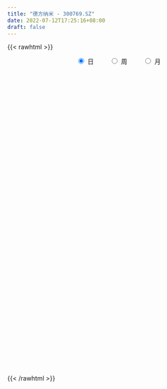 ```yaml
---
title: "德方纳米 - 300769.SZ"
date: 2022-07-12T17:25:16+08:00
draft: false
---
```

{{< rawhtml >}}
    <div style="text-align: center">
        <label style="padding: 1rem;"><input style="margin-right: .5rem" type="radio" name="period" value="D" checked onclick="period_change(this)">日</label>
        <label style="padding: 1rem;"><input style="margin-right: .5rem" type="radio" name="period" value="W" onclick="period_change(this)">周</label>
        <label style="padding: 1rem;"><input style="margin-right: .5rem" type="radio" name="period" value="M" onclick="period_change(this)">月</label>
    </div>
    <div id="chart" style="height: 700px;"></div> 
    <script type="text/javascript">
        const D_v = [37017.24,27463.57,18111.05,19790.92,13310.87,18323.73,23451.27,18641.7,27268.03,37983.48,29024.73,20320.2,24896.22,26621.36,23682.14,21435.07,23117.95,27951.82,19735.63,11243.4,10175.31,14122.53,12452.3,20492.86,20252.73,13630.36,10403.6,10854.8,8946.0,15340.72,12568.05,16412.0,10280.76,9324.34,5315.06,5470.86,9133.22,7516.2,5983.0,7983.7,6097.6,13530.85,17697.43,8405.6,9652.2,11487.56,8256.0,10928.69,16623.58,10388.5,10471.25,15504.44,12439.6,13593.3,11843.48,7042.08,8194.2,7708.8,6508.88,8563.2,14101.15,31769.65,25442.53,15203.04,21163.88,13563.55,12483.75,9910.17,7886.45,7419.6,7455.48,17876.06,30452.58,39568.31,24491.42,21884.0,22956.45,28807.37,16648.53,21458.23,15059.35,21415.69,17576.74,12464.2,15382.35,16113.08,29719.75,17266.09,11056.41,21918.13,17451.58,29901.34,30359.99,16808.82,23272.11,29015.41,36754.34,36640.1,37419.95,20882.86,23890.6,20378.0,29603.29,22552.6,24855.09,28590.57,27916.26,29933.42,17963.88,15206.9,14321.49,30749.48,23246.24,17126.96,18557.14,17419.24,11604.05,10394.23,12412.08,12568.62,10250.4,10108.45,18823.61,19580.06,14101.72,16385.06,10586.6,15050.85,37730.64,34055.08,21029.06,24631.25,16721.48,30005.85,22649.8,23093.16,21311.05,19015.62,19349.08,17589.49,14226.05,15902.84,14858.26,23772.28,46349.85,38951.05,27902.49,26170.14,18483.78,18185.04,15617.93,26013.05,15744.65,12889.8,23760.42,19549.55,12791.51,12613.81,10931.0,9293.55,10244.61,11156.18,15382.04,20803.57,10826.21,7982.25,7995.02,12185.26,11317.55,18158.96,14380.58,7372.0,10053.8,8596.32,10061.99,6408.14,10899.56,6735.42,11999.75,14803.02,11328.38,10496.87,11757.61,10780.53,9269.63,10209.3,12258.09,8811.18,6449.42,6083.82,5474.41,7942.73,5634.06,4877.33,4990.65,4858.97,15042.93,13524.85,11734.94,14914.6,7901.73,14696.38,12425.8,8435.8,14047.21,9240.97,9243.02,10390.23,23694.23,14084.72,19613.25,13105.44,10232.97,8673.0,8767.87,6730.33,5808.64,10830.58,27769.04,24314.72,17120.71,15886.93,18245.95,33861.35,19485.13,10852.49,10265.9,21889.77,21219.43,13446.71,15159.12,15927.97,28477.12,30399.52,23143.2,16300.32,22542.51,23547.96,27057.24,34416.67,23759.98,25802.42,24476.68,19106.14,21012.83,23652.01,15345.47,17520.98,26215.83,20856.03,15670.78,21185.09,23767.57,32062.82,32211.92,28641.09,41827.92,39631.49,28424.16,35988.26,22626.77,15819.28,43389.7,23824.76,27235.28,23572.22,26346.34,31213.3,36731.84,34922.28,32768.69,30593.58,31291.36,20828.03,19060.08,21410.31,18304.98,17746.36,19420.2,24796.86,37543.66,36053.35,34380.55,22276.32,22119.14,22090.08,15244.57,21890.39,24167.17,22585.49,21575.21,19342.9,25591.62,17877.61,22269.55,22920.44,25416.68,21548.64,29646.56,22349.03,14615.96,14924.17,20616.47,34975.96,20355.76,21361.4,23706.57,14370.81,12756.45,21148.6,26524.7,22482.34,23838.1,24670.19,23432.22,19185.67,37969.77,24844.35,19998.24,16446.27,27915.14,25822.48,23153.69,21523.87,26089.89,35842.16,25350.74,19396.5,24559.28,34540.69,29654.5,24241.39,22309.21,24733.24,34021.2,31789.93,25137.19,18920.62,18720.83,19904.16,24554.31,15220.65,20971.26,28411.34,21724.12,33211.97,21839.67,16910.24,9335.0,10483.83,33592.19,19956.16,15876.41,12821.08,10433.55,9278.6,17182.75,14054.53,11366.78,20071.86,18137.54,12649.11,7245.5,14596.35,15093.86,13723.29,15881.32,10235.49,11134.87,43942.27,19384.49,17504.08,11035.54,14568.08,12837.49,18565.28,21207.75,24322.24,21552.12,20425.95,16611.0,46706.12,29800.77,35578.57,18556.92,16592.25,21156.17,15225.6,12999.1,14068.94,8346.18,9741.67,9474.62,10405.23,15981.76,10780.46,13838.85,13267.79,12955.78,13573.81,20942.52,10698.01,18492.29,7649.07,13054.63,9336.29,13918.04,13428.96,13370.93,8778.62,14021.16,17042.16,14139.3,13056.69,11140.36,22032.34,17171.34,17716.83,11122.41,9802.33,18808.18,19524.2,26926.98,11451.57,10988.75,7524.89,7409.48,8822.07,8400.98,10245.75,10372.48,18108.47,20490.13,11223.33,13593.43,7262.32,11553.09,22726.28,13881.9,12484.66,14395.14,19996.72,15660.51,14919.17,16746.89,17943.15,17514.62,14291.65,16995.88,23259.95,17746.2,19332.65,23840.78,11648.28,14569.38,19180.29,21430.71,13718.47,11113.66,10648.13,24334.69,34368.11,32836.94,32251.44,17229.79,24002.75,20018.94,29074.67,19885.66,29230.48,26426.12,19685.23,21683.51,28316.79,15786.93,28873.68,29411.64,34108.96,32532.47,27012.44,32822.07,20508.58,27894.28,25139.14,19172.04,19186.38,22353.83,22857.95,25303.95,16866.28,23012.56,24604.47,13839.4,22800.22,19446.14,17807.14,25645.08,36365.28,30540.49,35160.14]
const D_histogram = [0.0,0.0638176638,0.1449988231,0.1475994598,-0.0156735394,-0.1013722877,-0.2071157937,-0.3155785976,-0.0976997123,0.1699351842,0.558999973,0.8729553152,1.0850097433,1.5061467631,2.249803246,2.267622578,2.0503132861,1.112884174,0.3514437452,-0.0276409593,-0.2537127558,-0.3912331819,-0.5225864745,-1.1040373764,-1.8599371317,-2.0150569513,-1.7847242463,-1.6430832421,-1.5211456626,-1.0156225798,-0.5172229043,-0.4362475174,-0.4874154142,-0.4721106637,-0.5029367864,-0.6096923735,-0.7781129903,-0.839288242,-0.7796229365,-0.6972602541,-0.6040378629,-0.74555885,-1.1559206063,-1.3724065119,-1.3271774517,-1.2346810988,-1.2230832746,-1.0277151077,-0.9720367607,-0.9529242614,-0.7270932922,-0.3659220148,-0.21690443,0.1581353417,0.3255216692,0.3870616049,0.1643616822,-0.088624792,-0.0171930053,0.256425183,0.5920641506,1.3758488821,1.8264078298,2.0530890472,2.2064867708,1.9230808587,1.6099410554,1.1058393248,0.6463506323,0.2316949307,0.1414026678,0.3979486156,1.2372455665,2.0293070767,2.610322506,2.7737622096,2.7626920557,2.1815061428,1.6315998563,1.3567890501,0.827289051,0.8609153945,0.6355911352,0.4970029465,0.3506265978,0.3619580223,0.0878126532,-0.472984767,-0.7305069475,-0.5007032979,-0.293532531,0.2313238475,0.066996232,0.1466958316,0.4233360522,1.2527571497,2.2929709507,3.175806074,3.7086465527,3.6506892996,3.422641907,3.0085378984,2.9355627444,3.1067204696,4.1653384653,4.3010117818,3.111850261,1.6485218673,0.1967083251,-0.6904064426,-1.5609600499,-2.0917802964,-1.5385040864,-1.2482941403,-0.569274524,-0.538563779,-0.5418877303,-0.5925762465,-0.5138672545,-0.3984907406,-0.7196534872,-1.16449008,-0.5625678715,0.3467207811,0.2355317412,-0.1379240778,-0.4082595692,0.1758871409,-1.1553818893,-2.6638925354,-3.2289543085,-3.0495515457,-2.6299868788,-3.2252495096,-3.963648817,-4.5315085304,-4.4533268302,-4.7446572974,-4.3831571961,-4.4823361575,-4.2064570903,-3.6110288576,-3.3718121348,-3.0594976062,-1.2882698923,0.3553023423,1.2983783476,1.7168148327,1.5591220367,1.4815483519,0.9194513666,0.0491261686,-0.5374711777,-0.4088220983,-0.9430045621,-1.7852655972,-2.2937701371,-2.5152492395,-2.3888736092,-2.2000882112,-2.0798140151,-1.7085701848,-1.0149864993,-1.2236341029,-1.3382214797,-1.2214235722,-1.2143783144,-0.5289732648,0.1831294483,1.4804865561,2.0790066462,2.191908164,1.5255646665,0.6766752011,0.2158145478,0.2234938462,0.3433289715,0.3796160979,0.2395159431,0.3740967802,0.3819262026,0.2407444752,-0.0125093455,-0.4433186727,-0.6427338826,-0.4063139564,0.165840028,0.4489945466,0.610447865,0.7961708034,0.9402443904,1.1250985848,1.2651845103,1.2706187325,1.1425262899,0.9054965641,0.8747538681,1.1114100583,1.4241464564,1.8600166975,1.9834921228,2.3813561492,2.3633219114,2.1344146089,2.0989212337,1.956456363,1.5584999241,1.3406330963,1.5656493386,1.434498792,1.6816869277,1.8141767695,1.5982142491,1.2564044901,0.8884231741,0.434511303,-0.1034243652,0.1212824751,1.5496751273,2.169066964,2.851523636,3.1017405419,3.4456721713,3.4893313206,3.2107376521,2.8057334806,2.2833651477,2.0216827683,2.1162981647,1.9413510224,1.2543873218,0.8833694315,1.8171837689,1.8169216369,1.6087007091,0.9066033409,0.7159261779,-0.0067391219,-0.96048977,-2.8646033039,-3.6364332572,-3.5585617703,-3.0002448963,-2.661639844,-2.0474040846,-1.408556528,-0.8956045681,-0.6925411086,-0.7897790876,-0.4652658254,-0.9632185413,-0.9470789791,-0.7580135011,-0.8956850389,0.1061749357,0.9379658769,2.8146385463,3.949121735,4.9060451692,5.14213848,4.6879057086,3.5154502031,0.994116691,-0.7079459329,-1.4859404529,-2.0930437068,-2.4007247005,-1.8188364425,-3.200373938,-4.0448546719,-3.0709911984,-2.0257504295,0.1321375621,0.4897621346,1.5741158979,2.2647517695,2.4234633173,1.5839913485,0.969757891,1.6052069457,4.8108717399,6.4516092778,5.5308344097,3.6937087176,2.4058792204,2.8173104705,2.8924601851,4.7597504673,6.1303825825,7.4217077638,8.5161746119,9.6714848702,8.1026203524,6.535290194,5.1000061945,5.605654889,4.4135734776,4.5123604875,5.4660406122,4.2765752625,3.0121609038,1.9458967261,1.0903891959,3.9697292146,6.7887353901,5.56612861,7.2862232874,6.2620547169,3.8227327088,2.5537229015,0.6264552204,-3.5825679337,-8.4804860272,-8.9181727957,-10.5324098026,-10.8787982731,-13.8107500926,-15.2488769071,-15.0987469237,-14.0765568226,-10.0659160846,-6.1467964766,-1.79937206,1.7503143117,3.4605680608,9.8668893301,13.373806131,15.006103852,13.8222438558,12.545855458,11.2517024272,8.3497739964,4.4608970638,1.0801282438,-4.1029259651,-7.6195079442,-9.4201679709,-11.4308932158,-12.7736534718,-12.4150632748,-13.2557007397,-13.7781552863,-12.3544106024,-11.8677529355,-10.1551221703,-5.3960476065,-4.0458633509,-3.9295781479,-3.9418108275,-3.3223381059,2.8284701161,7.2608058673,7.417484735,6.9042906872,6.5816473418,4.8627660311,2.7032375722,1.5003084322,0.5877311429,2.5852582535,1.8180909554,0.0006120778,-1.4564663034,-3.8198480339,-6.0379438229,-8.5818566355,-10.2938328788,-10.8089274284,-11.1929255273,-15.0765101656,-17.1191086878,-16.4634734627,-15.227739904,-13.6036008531,-11.7965332254,-10.4640426086,-10.4322743158,-7.8904593803,-6.6424756866,-6.3776139093,-5.5221486766,0.5175499431,3.6852566842,8.8363701982,13.152303955,14.9022816695,13.0439410233,12.2923134133,11.5679933967,11.5558806853,9.6293741747,8.2508379907,6.4319310581,4.4968326099,2.897273227,-0.3030933683,-3.2145265354,-6.1250612817,-6.9061044583,-6.1004575399,-1.5404394431,1.2181703284,4.3582878275,5.4321116167,7.0356201261,7.2500619283,8.7582346301,9.7625436066,11.399139365,11.7790696491,10.6704518499,7.3594797135,2.6245199685,-2.1857378692,-7.3540248976,-9.2802683951,-9.3695071296,-8.3240716581,-7.5318225969,-7.3163853162,-4.931197407,-0.3247142309,0.056018061,1.4567062414,1.6081530199,0.8699067741,0.1691401298,-0.9012780629,-2.4477151259,-4.5389941757,-4.8964228189,-1.1250169471,-1.9399764918,-1.716363828,-2.2089206687,-2.6670362233,-4.4889465411,-9.0267786276,-11.069617141,-10.8234570548,-10.610763886,-8.5195626405,-7.5084032067,-6.9803429455,-7.4822480758,-8.3655421898,-9.4620799818,-10.8455227589,-12.2694308678,-9.619193447,-7.1322978987,-4.1375626117,-2.1520704491,-0.1293272519,0.6948524543,3.077240831,6.8149231358,9.1509968118,9.9572629337,10.0549741586,-3.2821064776,-10.1784641523,-13.920603012,-15.7118359552,-15.6361986517,-15.3441149471,-13.5890820686,-10.582460931,-7.8585134207,-4.6159277949,-1.559366237,0.7255071879,3.3765758664,6.3868298196,8.5110969461,10.9454823217,12.4669700849,13.7886446696,16.3451550738,18.102930335,17.7275912357,16.2900042934,16.0194061569,15.4923664765,14.5780176715,13.4764597396,12.5921938028,11.1176628433,10.0175448025,8.5047286939,6.1154181651,4.9453959747,3.6017655961,3.2045499899,2.9756203582,2.1260375168,1.2883401115,-0.1282582735,-1.9403614978,-3.8658438565]
const D_fast = [0.0,0.0797720798,0.1972029448,0.2367034465,0.0695120624,-0.0415297578,-0.1990522122,-0.3864096656,-0.1929557083,0.1171629842,0.6459777663,1.1781719372,1.6614788012,2.4591525117,3.7652598062,4.3499847827,4.6452538123,3.9860457436,3.3124662512,2.9264713069,2.6369713214,2.4016425998,2.1396426886,1.2821824426,0.0612984044,-0.597585653,-0.8134340096,-1.0825638159,-1.340912652,-1.0892952142,-0.7202012647,-0.7482877572,-0.9213095076,-1.024032423,-1.1805927423,-1.4397714227,-1.8027202872,-2.0737175994,-2.208958028,-2.3009104091,-2.3586974836,-2.6866081833,-3.3859500911,-3.9455376247,-4.2321029274,-4.4482768492,-4.7424498437,-4.8040104537,-4.9913412969,-5.2104598629,-5.1664022168,-4.8967114431,-4.8019199658,-4.3873463587,-4.1385796139,-3.980274277,-4.1618837791,-4.4370264513,-4.3698929159,-4.0321684319,-3.5485134266,-2.4207664746,-1.5136055695,-0.7736520903,-0.068632674,0.1287316285,0.2180770892,-0.0095648102,-0.3074658447,-0.6641978136,-0.7191394096,-0.3631063078,0.7855020347,2.0848903141,3.3184863699,4.1753666259,4.8549694859,4.8191601087,4.6771537862,4.7415402426,4.4188625062,4.6677176984,4.6012912228,4.5869537707,4.5282340716,4.6300550016,4.3778627958,3.6988191839,3.2586702665,3.3632980917,3.4970857257,4.0797730661,3.9321945087,4.0485680661,4.4310422998,5.5736526847,7.1871092234,8.8638958651,10.323897982,11.1786130538,11.806226138,12.144256604,12.8051721361,13.7530099787,15.8529625907,17.0638888527,16.6526898972,15.6014919703,14.1988555093,13.139139131,11.8783455112,10.8245801907,10.993230379,10.97136679,11.5080677754,11.4041375756,11.2653416917,11.0665091139,11.0167512923,11.0325051211,10.5314290026,9.7954698899,10.2567501304,11.2527189784,11.2004128737,10.7924760353,10.4200756516,11.0481941469,9.4280796444,7.2535958645,5.8812955142,5.2983103906,5.0603783378,3.6588033296,1.929491818,0.2287549719,-0.8063950354,-2.283889827,-3.0181790247,-4.2379420254,-5.0136772309,-5.3210062125,-5.9247425234,-6.3773023963,-4.9281421555,-3.1957443354,-1.9280737432,-1.0804335499,-0.8483458367,-0.5555324336,-0.8877665772,-1.7458102331,-2.4667753738,-2.4403318189,-3.2102654232,-4.4988428577,-5.5807899319,-6.4310813441,-6.9019241161,-7.2631607709,-7.6628400786,-7.7187387945,-7.2789017339,-7.7934578631,-8.2426006099,-8.4311585954,-8.7277079163,-8.1745461829,-7.4166611076,-5.7491823608,-4.6309106092,-3.9700320504,-4.2549843813,-4.9347050465,-5.3416120628,-5.2780593028,-5.0723919346,-4.9412007837,-5.0214219528,-4.7933169206,-4.6900059476,-4.7710015562,-5.0273827133,-5.5690217086,-5.9291203892,-5.7942789521,-5.1806649607,-4.7852618054,-4.4711965208,-4.0864308815,-3.7072961969,-3.2411673563,-2.7847853033,-2.4616963979,-2.3041572681,-2.3148128528,-2.1268670818,-1.612358377,-0.9435853648,-0.0427109493,0.5766375067,1.5698405704,2.1426368104,2.4473331602,2.9365700933,3.2832193134,3.2748878555,3.3921793018,4.0086078788,4.2360820302,4.9036918978,5.489725932,5.6733169738,5.6456083373,5.4997328149,5.1544487695,4.59065701,4.8456844691,6.6614959031,7.8231544808,9.2184920618,10.2441441032,11.4494937754,12.3654857548,12.8895764993,13.186005698,13.234478652,13.4782169647,14.1019069023,14.4122975156,14.0389306454,13.888755113,15.2768653926,15.7308336699,15.9247879193,15.4493413864,15.4376457678,14.7132956876,13.5194225969,10.899158237,9.2182199694,8.4064510137,8.2147066636,7.887901755,7.9902864932,8.2769949178,8.5660457357,8.595973918,8.3012911672,8.5094879731,7.7707306218,7.5501004393,7.5496625419,7.1880697444,8.216473453,9.2827558634,11.8630881693,13.9848517917,16.1682865182,17.689914449,18.4076581048,18.1140651501,15.8412608107,13.9622117037,12.8127320705,11.6823678898,10.774505721,10.9016848683,8.7200538884,6.8643594865,7.0704751604,7.609278322,9.8002007041,10.2802658103,11.758148548,13.014972362,13.7795497392,13.3360756074,12.9642816227,14.0010324138,18.4094151429,21.6630550003,22.1249887347,21.2112902219,20.5249305299,21.6406893976,22.4389541584,25.4961820575,28.3994098183,31.5461619406,34.7696724416,38.3428539175,38.7996444878,38.8661368779,38.705854427,40.6129168438,40.5242288018,41.7511059335,44.0712962112,43.9509746771,43.4396005444,42.8598105482,42.276900317,46.1486726394,50.6648626624,50.8337880348,54.3754385341,54.9167836428,53.4331448119,52.8025657299,51.031911854,45.9272467164,38.9092071161,36.2419771487,31.9946376911,28.9285496523,22.5439103097,17.2935642685,13.6690075209,11.1720584164,12.6662201332,15.048640622,18.9462220236,22.9334869733,25.5088827376,34.3819263394,41.2322946731,46.6161183571,48.8878193248,50.7478947915,52.2666673676,51.4521824358,48.6785297691,45.5677930102,39.35900731,33.9375483448,29.7818463254,24.9133977766,20.3772241525,17.6320485308,13.477485881,9.5104925128,7.8456345462,5.3653539792,4.5392042018,7.949266864,8.2879852818,7.4218759478,6.4241905614,6.2130787565,13.0710045076,19.3185417256,21.329591777,22.542470401,23.865238891,23.3620490882,21.8783300222,21.0504779903,20.2848334867,22.9286751607,22.6160306015,20.7987047434,18.9775097862,15.6591660473,11.9315843026,7.2422073311,2.9567728682,-0.2605535386,-3.4427830193,-11.0954951991,-17.4178708932,-20.8781040337,-23.4493054511,-25.2260666134,-26.368132292,-27.6516523275,-30.2279526136,-29.6587525231,-30.0713877511,-31.4009294511,-31.9260013875,-25.756915282,-21.66789437,-14.3076883064,-6.7036785608,-1.228130429,0.1745141806,2.495964924,4.6636432565,7.5405007165,8.0213377495,8.7055110632,8.4945868951,7.6836965994,6.8084555233,3.5323155859,-0.1827492151,-4.6245492818,-7.1321185729,-7.8515860396,-3.6766778035,-0.6135254499,3.616164006,6.0480156994,9.4104292403,11.4373865246,15.1351178839,18.5800627621,23.0664433617,26.3911410581,27.9501362213,26.4790340133,22.4002042605,17.0435119554,10.0367187027,5.7904081063,3.3587925895,2.3232101465,1.2325035584,-0.3811554899,0.7712330676,5.2965376859,5.6912744931,7.4561392338,8.0096242673,7.488854715,6.8303731032,5.5346353947,3.3762695503,0.1502419565,-1.4312923914,2.0588592436,0.7589055759,0.5534272828,-0.4913597251,-1.6162343355,-4.5603812886,-11.354908032,-16.1651508306,-18.6248550081,-21.0648528109,-21.1035422254,-21.9694835933,-23.1865090684,-25.5589762177,-28.5336558792,-31.9957136666,-36.0905371335,-40.5818029593,-40.3363639002,-39.6325428266,-37.6721981925,-36.2247236423,-34.234312258,-33.2364194383,-30.0847208537,-24.643307765,-20.0194848861,-16.7239030308,-14.1124482663,-28.2700555218,-37.7110292346,-44.9333188473,-50.6525107793,-54.4859231388,-58.029868171,-59.6721058096,-59.3110999047,-58.5517807496,-56.4631770725,-53.7964570739,-51.330206852,-47.8349942069,-43.2280327988,-38.9759914358,-33.8052354797,-29.1670051953,-24.3981694432,-17.7553702705,-11.4718624256,-7.415303716,-4.780389585,-1.0461361822,2.2999157565,5.0300713694,7.2976283724,9.5614108862,10.8662956377,12.2705637975,12.8839298623,12.0234738748,12.089800678,11.6466116985,12.0505335897,12.5655090476,12.2474355854,11.731823208,10.2831602546,7.9859666558,5.094023333]
const D_slow = [0.0,0.015954416,0.0522041217,0.0891039867,0.0851856018,0.0598425299,0.0080635815,-0.0708310679,-0.095255996,-0.0527722,0.0869777933,0.3052166221,0.5764690579,0.9530057487,1.5154565602,2.0823622047,2.5949405262,2.8731615697,2.961022506,2.9541122662,2.8906840772,2.7928757817,2.6622291631,2.386219819,1.9212355361,1.4174712983,0.9712902367,0.5605194262,0.1802330105,-0.0736726344,-0.2029783605,-0.3120402398,-0.4338940934,-0.5519217593,-0.6776559559,-0.8300790493,-1.0246072968,-1.2344293573,-1.4293350915,-1.603650155,-1.7546596207,-1.9410493332,-2.2300294848,-2.5731311128,-2.9049254757,-3.2135957504,-3.5193665691,-3.776295346,-4.0193045362,-4.2575356015,-4.4393089246,-4.5307894283,-4.5850155358,-4.5454817004,-4.4641012831,-4.3673358819,-4.3262454613,-4.3484016593,-4.3526999106,-4.2885936149,-4.1405775772,-3.7966153567,-3.3400133993,-2.8267411375,-2.2751194448,-1.7943492301,-1.3918639662,-1.115404135,-0.953816477,-0.8958927443,-0.8605420773,-0.7610549234,-0.4517435318,0.0555832374,0.7081638639,1.4016044163,2.0922774302,2.6376539659,3.04555393,3.3847511925,3.5915734552,3.8068023039,3.9657000877,4.0899508243,4.1776074737,4.2680969793,4.2900501426,4.1718039509,3.989177214,3.8640013895,3.7906182568,3.8484492186,3.8651982766,3.9018722345,4.0077062476,4.320895535,4.8941382727,5.6880897912,6.6152514293,7.5279237542,8.383584231,9.1357187056,9.8696093917,10.6462895091,11.6876241254,12.7628770709,13.5408396361,13.952970103,14.0021471842,13.8295455736,13.4393055611,12.916360487,12.5317344654,12.2196609303,12.0773422993,11.9427013546,11.807229422,11.6590853604,11.5306185468,11.4309958616,11.2510824898,10.9599599698,10.819318002,10.9059981972,10.9648811325,10.9304001131,10.8283352208,10.872307006,10.5834615337,9.9174883999,9.1102498227,8.3478619363,7.6903652166,6.8840528392,5.893140635,4.7602635023,3.6469317948,2.4607674704,1.3649781714,0.2443941321,-0.8072201405,-1.7099773549,-2.5529303886,-3.3178047902,-3.6398722632,-3.5510466777,-3.2264520908,-2.7972483826,-2.4074678734,-2.0370807855,-1.8072179438,-1.7949364017,-1.9293041961,-2.0315097207,-2.2672608612,-2.7135772605,-3.2870197948,-3.9158321046,-4.5130505069,-5.0630725597,-5.5830260635,-6.0101686097,-6.2639152345,-6.5698237603,-6.9043791302,-7.2097350232,-7.5133296018,-7.645572918,-7.599790556,-7.2296689169,-6.7099172554,-6.1619402144,-5.7805490478,-5.6113802475,-5.5574266106,-5.501553149,-5.4157209061,-5.3208168817,-5.2609378959,-5.1674137008,-5.0719321502,-5.0117460314,-5.0148733678,-5.1257030359,-5.2863865066,-5.3879649957,-5.3465049887,-5.234256352,-5.0816443858,-4.8826016849,-4.6475405873,-4.3662659411,-4.0499698135,-3.7323151304,-3.4466835579,-3.2203094169,-3.0016209499,-2.7237684353,-2.3677318212,-1.9027276468,-1.4068546161,-0.8115155788,-0.220685101,0.3129185513,0.8376488597,1.3267629504,1.7163879314,2.0515462055,2.4429585401,2.8015832382,3.2220049701,3.6755491625,4.0751027247,4.3892038472,4.6113096408,4.7199374665,4.6940813752,4.724401994,5.1118207758,5.6540875168,6.3669684258,7.1424035613,8.0038216041,8.8761544343,9.6788388473,10.3802722174,10.9511135043,11.4565341964,11.9856087376,12.4709464932,12.7845433236,13.0053856815,13.4596816237,13.9139120329,14.3160872102,14.5427380455,14.7217195899,14.7200348095,14.4799123669,13.763761541,12.8546532267,11.9650127841,11.21495156,10.549541599,10.0376905778,9.6855514458,9.4616503038,9.2885150267,9.0910702548,8.9747537984,8.7339491631,8.4971794183,8.3076760431,8.0837547833,8.1102985173,8.3447899865,9.048449623,10.0357300568,11.2622413491,12.5477759691,13.7197523962,14.598614947,14.8471441197,14.6701576365,14.2986725233,13.7754115966,13.1752304215,12.7205213109,11.9204278264,10.9092141584,10.1414663588,9.6350287514,9.668063142,9.7905036756,10.1840326501,10.7502205925,11.3560864218,11.7520842589,11.9945237317,12.3958254681,13.5985434031,15.2114457225,16.594154325,17.5175815043,18.1190513095,18.8233789271,19.5464939734,20.7364315902,22.2690272358,24.1244541768,26.2534978297,28.6713690473,30.6970241354,32.3308466839,33.6058482325,35.0072619548,36.1106553242,37.238745446,38.6052555991,39.6743994147,40.4274396406,40.9139138221,41.1865111211,42.1789434248,43.8761272723,45.2676594248,47.0892152466,48.6547289259,49.6104121031,50.2488428284,50.4054566336,49.5098146501,47.3896931433,45.1601499444,42.5270474937,39.8073479255,36.3546604023,32.5424411755,28.7677544446,25.248615239,22.7321362178,21.1954370987,20.7455940836,21.1831726616,22.0483146768,24.5150370093,27.8584885421,31.6100145051,35.065575469,38.2020393335,41.0149649403,43.1024084394,44.2176327054,44.4876647663,43.4619332751,41.557056289,39.2020142963,36.3442909923,33.1508776244,30.0471118057,26.7331866207,23.2886477991,20.2000451486,17.2331069147,14.6943263721,13.3453144705,12.3338486328,11.3514540958,10.3660013889,9.5354168624,10.2425343914,12.0577358583,13.912107042,15.6381797138,17.2835915493,18.499283057,19.1750924501,19.5501695581,19.6971023438,20.3434169072,20.7979396461,20.7980926655,20.4339760897,19.4790140812,17.9695281255,15.8240639666,13.2506057469,10.5483738898,7.750142508,3.9810149666,-0.2987622054,-4.414630571,-8.221565547,-11.6224657603,-14.5715990667,-17.1876097188,-19.7956782978,-21.7682931429,-23.4289120645,-25.0233155418,-26.403852711,-26.2744652252,-25.3531510541,-23.1440585046,-19.8559825158,-16.1304120985,-12.8694268427,-9.7963484893,-6.9043501402,-4.0153799688,-1.6080364252,0.4546730725,2.062655837,3.1868639895,3.9111822963,3.8354089542,3.0317773203,1.5005119999,-0.2260141147,-1.7511284996,-2.1362383604,-1.8316957783,-0.7421238215,0.6159040827,2.3748091142,4.1873245963,6.3768832538,8.8175191555,11.6673039967,14.612071409,17.2796843715,19.1195542998,19.775684292,19.2292498247,17.3907436003,15.0706765015,12.7282997191,10.6472818046,8.7643261553,6.9352298263,5.7024304745,5.6212519168,5.6352564321,5.9994329924,6.4014712474,6.6189479409,6.6612329733,6.4359134576,5.8239846762,4.6892361322,3.4651304275,3.1838761907,2.6988820678,2.2697911108,1.7175609436,1.0508018878,-0.0714347475,-2.3281294044,-5.0955336896,-7.8013979533,-10.4540889248,-12.583979585,-14.4610803866,-16.206166123,-18.0767281419,-20.1681136894,-22.5336336848,-25.2450143746,-28.3123720915,-30.7171704533,-32.5002449279,-33.5346355808,-34.0726531931,-34.1049850061,-33.9312718925,-33.1619616848,-31.4582309008,-29.1704816979,-26.6811659645,-24.1674224248,-24.9879490442,-27.5325650823,-31.0127158353,-34.9406748241,-38.849724487,-42.6857532238,-46.083023741,-48.7286389737,-50.6932673289,-51.8472492776,-52.2370908369,-52.0557140399,-51.2115700733,-49.6148626184,-47.4870883819,-44.7507178014,-41.6339752802,-38.1868141128,-34.1005253443,-29.5747927606,-25.1428949517,-21.0703938783,-17.0655423391,-13.19245072,-9.5479463021,-6.1788313672,-3.0307829165,-0.2513672057,2.253018995,4.3792011684,5.9080557097,7.1444047034,8.0448461024,8.8459835999,9.5898886894,10.1213980686,10.4434830965,10.4114185281,9.9263281537,8.9598671895]
const D_data = [['2020-06-19', 91.0, 98.5, 90.81, 100.39],['2020-06-22', 100.01, 99.5, 98.0, 102.93],['2020-06-23', 101.01, 100.2, 99.0, 102.49],['2020-06-24', 101.4, 99.57, 98.0, 101.5],['2020-06-29', 98.18, 97.12, 96.38, 99.5],['2020-06-30', 97.99, 97.38, 96.3, 99.6],['2020-07-01', 99.06, 96.49, 95.59, 101.01],['2020-07-02', 97.5, 95.66, 94.84, 97.75],['2020-07-03', 96.83, 99.87, 95.03, 101.21],['2020-07-06', 99.99, 101.83, 96.91, 102.93],['2020-07-07', 103.53, 105.43, 102.88, 110.69],['2020-07-08', 106.6, 107.0, 103.61, 109.36],['2020-07-09', 105.8, 108.0, 104.45, 108.8],['2020-07-10', 107.47, 113.49, 106.92, 116.0],['2020-07-13', 116.0, 122.38, 114.0, 124.5],['2020-07-14', 119.86, 117.42, 113.33, 119.86],['2020-07-15', 115.61, 116.0, 109.0, 118.0],['2020-07-16', 116.99, 105.5, 104.88, 119.18],['2020-07-17', 105.91, 104.1, 101.66, 108.76],['2020-07-20', 108.0, 106.35, 102.78, 108.5],['2020-07-21', 107.85, 106.93, 105.0, 107.85],['2020-07-22', 105.95, 107.2, 105.58, 108.8],['2020-07-23', 105.78, 106.57, 102.26, 108.0],['2020-07-24', 105.0, 98.7, 96.96, 105.71],['2020-07-27', 98.7, 92.0, 91.83, 99.7],['2020-07-28', 93.05, 95.74, 92.7, 95.97],['2020-07-29', 95.57, 99.42, 94.3, 99.65],['2020-07-30', 99.0, 98.05, 96.5, 99.81],['2020-07-31', 99.6, 97.3, 97.0, 99.99],['2020-08-03', 97.98, 102.8, 96.54, 103.81],['2020-08-04', 103.13, 104.8, 101.21, 105.96],['2020-08-05', 105.05, 100.72, 99.5, 105.78],['2020-08-06', 100.53, 98.72, 97.22, 100.6],['2020-08-07', 98.45, 99.0, 95.0, 99.9],['2020-08-10', 99.0, 97.9, 95.46, 99.0],['2020-08-11', 97.9, 96.02, 96.0, 99.47],['2020-08-12', 95.78, 93.81, 92.1, 95.8],['2020-08-13', 95.25, 93.72, 93.58, 98.32],['2020-08-14', 94.04, 94.39, 91.51, 94.88],['2020-08-17', 95.0, 94.25, 93.42, 95.27],['2020-08-18', 94.32, 94.1, 93.81, 95.78],['2020-08-19', 94.0, 90.22, 87.5, 94.0],['2020-08-20', 88.47, 84.29, 83.77, 89.44],['2020-08-21', 84.93, 83.66, 83.3, 85.79],['2020-08-24', 83.7, 85.0, 82.0, 85.8],['2020-08-25', 85.23, 84.5, 83.56, 86.8],['2020-08-26', 84.5, 82.3, 81.17, 84.52],['2020-08-27', 82.17, 83.74, 82.17, 85.7],['2020-08-28', 78.67, 81.31, 76.7, 81.93],['2020-08-31', 81.95, 79.69, 79.69, 82.49],['2020-09-01', 79.71, 81.65, 78.0, 82.31],['2020-09-02', 80.81, 83.86, 80.19, 85.18],['2020-09-03', 83.06, 81.7, 81.55, 85.67],['2020-09-04', 79.37, 85.28, 78.88, 85.8],['2020-09-07', 85.1, 83.7, 83.4, 86.0],['2020-09-08', 83.79, 82.65, 80.4, 84.97],['2020-09-09', 81.48, 78.25, 78.01, 82.65],['2020-09-10', 78.9, 75.99, 75.85, 79.8],['2020-09-11', 76.5, 78.9, 71.56, 78.95],['2020-09-14', 80.75, 81.85, 78.01, 82.48],['2020-09-15', 84.01, 84.02, 82.84, 85.88],['2020-09-16', 84.03, 92.9, 84.03, 96.76],['2020-09-17', 90.06, 92.85, 90.06, 96.81],['2020-09-18', 91.95, 93.0, 90.56, 94.95],['2020-09-21', 95.5, 94.46, 92.6, 98.49],['2020-09-22', 93.94, 90.0, 89.22, 93.94],['2020-09-23', 90.78, 89.2, 87.61, 94.48],['2020-09-24', 88.68, 85.5, 85.5, 89.36],['2020-09-25', 87.1, 84.0, 83.44, 87.1],['2020-09-28', 84.01, 82.41, 81.87, 84.49],['2020-09-29', 84.47, 85.13, 82.45, 86.95],['2020-09-30', 85.89, 90.03, 84.0, 90.6],['2020-10-09', 98.0, 100.88, 96.89, 103.95],['2020-10-12', 101.55, 106.0, 101.55, 114.38],['2020-10-13', 106.04, 109.0, 103.81, 111.95],['2020-10-14', 112.09, 108.1, 107.12, 113.08],['2020-10-15', 111.1, 108.8, 108.56, 115.2],['2020-10-16', 109.0, 102.37, 100.23, 110.05],['2020-10-19', 103.4, 101.63, 100.33, 104.41],['2020-10-20', 101.0, 104.5, 99.51, 104.8],['2020-10-21', 104.88, 100.5, 99.88, 104.9],['2020-10-22', 101.74, 107.42, 97.95, 108.96],['2020-10-23', 108.0, 104.81, 104.0, 111.68],['2020-10-26', 103.57, 105.94, 100.4, 107.58],['2020-10-27', 106.0, 106.0, 103.28, 110.0],['2020-10-28', 107.5, 108.5, 103.02, 109.36],['2020-10-29', 102.01, 105.0, 100.0, 106.9],['2020-10-30', 102.0, 99.59, 99.1, 103.87],['2020-11-02', 98.8, 101.27, 98.13, 102.35],['2020-11-03', 102.0, 107.37, 101.4, 108.2],['2020-11-04', 108.5, 108.5, 106.0, 111.0],['2020-11-05', 109.1, 114.99, 107.1, 116.8],['2020-11-06', 114.7, 108.0, 104.21, 116.78],['2020-11-09', 108.54, 111.47, 108.0, 112.8],['2020-11-10', 113.0, 115.7, 108.0, 116.99],['2020-11-11', 116.0, 126.9, 116.0, 136.68],['2020-11-12', 128.96, 136.7, 128.0, 138.28],['2020-11-13', 134.64, 142.9, 132.54, 148.8],['2020-11-16', 144.0, 146.0, 137.0, 150.65],['2020-11-17', 147.5, 143.85, 143.0, 149.0],['2020-11-18', 143.9, 144.92, 142.0, 150.6],['2020-11-19', 144.02, 144.68, 137.01, 147.74],['2020-11-20', 145.85, 151.38, 144.6, 159.0],['2020-11-23', 152.99, 158.6, 152.5, 163.85],['2020-11-24', 159.99, 177.58, 156.0, 181.0],['2020-11-25', 174.8, 174.4, 171.0, 188.66],['2020-11-26', 174.93, 159.79, 158.1, 176.51],['2020-11-27', 159.79, 153.03, 148.99, 159.79],['2020-11-30', 155.9, 148.0, 146.7, 156.01],['2020-12-01', 147.99, 150.52, 146.06, 151.58],['2020-12-02', 150.57, 147.0, 144.02, 150.57],['2020-12-03', 147.0, 147.87, 140.93, 155.1],['2020-12-04', 147.11, 161.88, 146.04, 163.0],['2020-12-07', 160.0, 161.52, 157.21, 163.5],['2020-12-08', 162.5, 170.03, 161.5, 172.8],['2020-12-09', 170.31, 165.1, 165.07, 178.5],['2020-12-10', 164.0, 166.01, 159.04, 168.26],['2020-12-11', 165.0, 166.49, 162.0, 169.79],['2020-12-14', 166.02, 169.4, 162.0, 172.0],['2020-12-15', 167.54, 171.66, 165.13, 174.99],['2020-12-16', 171.62, 166.8, 165.4, 173.99],['2020-12-17', 164.06, 164.0, 162.88, 171.0],['2020-12-18', 163.5, 178.41, 163.5, 180.0],['2020-12-21', 179.99, 187.83, 173.63, 187.89],['2020-12-22', 186.5, 179.0, 179.0, 190.8],['2020-12-23', 182.5, 176.0, 172.8, 188.0],['2020-12-24', 177.01, 176.88, 175.5, 184.5],['2020-12-25', 175.0, 189.9, 174.99, 190.8],['2020-12-28', 192.5, 165.0, 162.03, 195.16],['2020-12-29', 160.7, 155.0, 138.8, 163.0],['2020-12-30', 152.31, 160.19, 152.31, 162.7],['2020-12-31', 161.44, 167.2, 161.44, 178.6],['2021-01-04', 172.0, 170.7, 169.0, 176.0],['2021-01-05', 170.0, 156.19, 155.09, 170.0],['2021-01-06', 156.0, 148.8, 145.5, 159.94],['2021-01-07', 149.24, 144.74, 141.38, 150.0],['2021-01-08', 146.05, 148.5, 140.01, 148.79],['2021-01-11', 148.0, 140.03, 139.02, 149.5],['2021-01-12', 139.79, 145.01, 135.51, 146.5],['2021-01-13', 146.3, 136.5, 135.6, 147.07],['2021-01-14', 139.7, 138.15, 132.0, 139.88],['2021-01-15', 136.51, 141.2, 133.65, 143.6],['2021-01-18', 139.98, 135.89, 133.38, 141.55],['2021-01-19', 145.8, 135.3, 135.0, 148.86],['2021-01-20', 144.52, 157.0, 144.04, 162.1],['2021-01-21', 155.05, 163.78, 151.5, 169.49],['2021-01-22', 161.99, 162.2, 153.99, 164.99],['2021-01-25', 162.2, 160.1, 159.91, 171.87],['2021-01-26', 157.49, 154.53, 154.27, 163.91],['2021-01-27', 155.84, 155.8, 146.02, 158.51],['2021-01-28', 151.0, 148.68, 146.86, 155.48],['2021-01-29', 147.32, 141.06, 134.3, 148.61],['2021-02-01', 145.34, 140.2, 139.32, 145.62],['2021-02-02', 142.46, 147.26, 137.8, 148.33],['2021-02-03', 146.17, 137.0, 134.89, 151.63],['2021-02-04', 136.88, 127.95, 126.11, 136.88],['2021-02-05', 132.45, 126.4, 124.71, 132.89],['2021-02-08', 128.44, 125.57, 120.11, 128.5],['2021-02-09', 124.5, 127.1, 124.49, 129.89],['2021-02-10', 127.1, 126.21, 124.57, 127.86],['2021-02-18', 130.0, 123.71, 123.11, 132.33],['2021-02-19', 123.0, 125.84, 121.51, 128.04],['2021-02-22', 126.11, 130.8, 124.75, 133.46],['2021-02-23', 129.01, 118.99, 116.8, 129.2],['2021-02-24', 118.18, 117.3, 115.2, 121.09],['2021-02-25', 118.27, 118.17, 114.06, 119.68],['2021-02-26', 115.0, 115.1, 110.0, 116.32],['2021-03-01', 117.18, 123.7, 117.18, 123.88],['2021-03-02', 123.68, 126.6, 121.14, 127.8],['2021-03-03', 126.61, 139.0, 124.86, 141.3],['2021-03-04', 137.22, 135.82, 134.62, 143.45],['2021-03-05', 132.0, 132.46, 130.88, 137.46],['2021-03-08', 136.44, 121.83, 121.71, 136.44],['2021-03-09', 121.63, 115.5, 114.04, 121.63],['2021-03-10', 121.8, 116.37, 116.14, 125.0],['2021-03-11', 116.38, 120.4, 114.0, 121.19],['2021-03-12', 123.43, 121.6, 117.46, 125.55],['2021-03-15', 119.39, 120.5, 118.01, 123.54],['2021-03-16', 120.06, 117.5, 116.8, 125.0],['2021-03-17', 117.0, 120.43, 116.12, 125.0],['2021-03-18', 122.0, 118.8, 117.69, 123.3],['2021-03-19', 116.0, 116.1, 114.24, 118.09],['2021-03-22', 116.12, 113.0, 112.0, 119.0],['2021-03-23', 113.63, 108.01, 107.2, 113.7],['2021-03-24', 108.67, 108.02, 108.0, 112.5],['2021-03-25', 107.67, 112.4, 106.28, 115.6],['2021-03-26', 111.13, 117.94, 111.0, 119.88],['2021-03-29', 117.79, 116.13, 114.8, 118.49],['2021-03-30', 116.0, 115.5, 115.0, 117.7],['2021-03-31', 115.51, 116.6, 113.49, 118.23],['2021-04-01', 117.0, 116.99, 115.8, 119.5],['2021-04-02', 116.11, 118.58, 115.9, 119.62],['2021-04-06', 120.01, 119.26, 118.32, 121.55],['2021-04-07', 119.26, 118.43, 116.15, 120.24],['2021-04-08', 117.01, 116.88, 116.1, 118.28],['2021-04-09', 117.0, 114.87, 114.33, 118.0],['2021-04-12', 117.32, 117.0, 117.0, 122.88],['2021-04-13', 116.0, 121.3, 116.0, 124.35],['2021-04-14', 121.21, 124.4, 120.11, 125.8],['2021-04-15', 123.0, 128.99, 123.0, 131.5],['2021-04-16', 130.58, 127.9, 126.99, 130.58],['2021-04-19', 125.57, 134.35, 125.21, 136.75],['2021-04-20', 134.36, 132.0, 130.3, 136.5],['2021-04-21', 130.81, 130.5, 128.55, 131.5],['2021-04-22', 133.5, 133.99, 133.3, 138.0],['2021-04-23', 133.55, 133.95, 132.5, 137.48],['2021-04-26', 133.6, 130.91, 130.5, 136.8],['2021-04-27', 131.0, 132.93, 128.81, 134.0],['2021-04-28', 138.0, 139.99, 136.99, 145.0],['2021-04-29', 140.86, 137.36, 135.88, 143.8],['2021-04-30', 139.07, 144.1, 136.0, 147.38],['2021-05-06', 144.16, 145.59, 142.85, 148.1],['2021-05-07', 148.2, 142.92, 142.3, 148.2],['2021-05-10', 141.8, 141.58, 141.03, 146.9],['2021-05-11', 138.98, 140.83, 136.0, 142.0],['2021-05-12', 138.72, 138.72, 134.76, 141.0],['2021-05-13', 136.69, 135.78, 135.39, 139.0],['2021-05-14', 136.34, 145.17, 134.3, 145.38],['2021-05-17', 147.01, 166.12, 145.48, 170.0],['2021-05-18', 168.48, 163.8, 163.08, 171.0],['2021-05-19', 164.18, 171.0, 163.41, 173.38],['2021-05-20', 168.47, 171.47, 168.43, 182.18],['2021-05-21', 175.06, 177.97, 174.3, 183.47],['2021-05-24', 171.89, 179.25, 171.02, 188.88],['2021-05-25', 181.8, 178.59, 175.89, 185.58],['2021-05-26', 181.89, 179.0, 175.5, 181.89],['2021-05-27', 178.85, 178.58, 175.0, 180.0],['2021-05-28', 179.3, 183.05, 179.3, 188.02],['2021-05-31', 180.0, 190.4, 180.0, 194.82],['2021-06-01', 192.05, 190.18, 182.3, 193.99],['2021-06-02', 193.0, 184.51, 182.06, 195.8],['2021-06-03', 182.5, 188.3, 182.5, 193.25],['2021-06-04', 185.66, 209.16, 185.66, 217.86],['2021-06-07', 218.0, 203.4, 195.56, 218.0],['2021-06-08', 204.5, 203.62, 200.31, 216.98],['2021-06-09', 204.01, 198.03, 197.0, 205.0],['2021-06-10', 200.68, 204.76, 194.5, 205.98],['2021-06-11', 205.04, 198.0, 197.16, 209.5],['2021-06-15', 200.02, 192.25, 188.88, 201.85],['2021-06-16', 193.0, 173.06, 172.36, 193.81],['2021-06-17', 169.6, 179.28, 169.6, 181.8],['2021-06-18', 181.0, 186.93, 179.69, 187.58],['2021-06-21', 186.7, 193.7, 182.51, 197.87],['2021-06-22', 195.25, 192.66, 185.21, 195.98],['2021-06-23', 192.0, 198.28, 191.0, 207.98],['2021-06-24', 198.06, 202.01, 193.65, 207.38],['2021-06-25', 202.52, 204.0, 197.68, 206.66],['2021-06-28', 201.69, 202.76, 198.3, 206.0],['2021-06-29', 206.18, 200.0, 195.01, 215.6],['2021-06-30', 199.2, 206.69, 198.49, 211.99],['2021-07-01', 210.12, 196.6, 196.06, 211.09],['2021-07-02', 195.63, 202.2, 194.53, 205.57],['2021-07-05', 203.1, 205.44, 199.5, 212.5],['2021-07-06', 206.0, 201.99, 197.85, 217.0],['2021-07-07', 198.51, 219.46, 195.73, 221.0],['2021-07-08', 219.79, 223.9, 212.94, 225.7],['2021-07-09', 221.0, 247.1, 215.14, 247.1],['2021-07-12', 257.0, 250.05, 238.0, 260.0],['2021-07-13', 247.06, 258.58, 238.5, 261.6],['2021-07-14', 257.0, 258.52, 243.0, 266.66],['2021-07-15', 245.55, 255.1, 242.0, 258.43],['2021-07-16', 255.09, 247.0, 247.0, 255.09],['2021-07-19', 243.56, 223.98, 221.0, 249.97],['2021-07-20', 223.92, 225.01, 221.08, 233.98],['2021-07-21', 225.81, 231.05, 225.81, 237.66],['2021-07-22', 230.0, 230.0, 226.0, 232.8],['2021-07-23', 232.01, 231.39, 227.0, 241.0],['2021-07-26', 234.02, 243.44, 234.0, 254.58],['2021-07-27', 243.19, 216.4, 216.0, 246.0],['2021-07-28', 212.6, 215.81, 212.6, 232.0],['2021-07-29', 222.74, 237.6, 218.1, 242.8],['2021-07-30', 240.93, 243.34, 239.99, 250.93],['2021-08-02', 245.02, 266.6, 245.0, 285.0],['2021-08-03', 270.01, 252.5, 248.5, 270.75],['2021-08-04', 248.01, 267.78, 246.0, 274.5],['2021-08-05', 267.88, 270.7, 256.0, 273.27],['2021-08-06', 275.45, 269.8, 268.23, 282.0],['2021-08-09', 267.46, 258.7, 252.0, 267.46],['2021-08-10', 259.75, 260.3, 256.0, 271.9],['2021-08-11', 258.88, 278.8, 258.19, 281.58],['2021-08-12', 272.0, 325.88, 269.0, 325.88],['2021-08-13', 312.01, 326.0, 310.13, 349.99],['2021-08-16', 324.0, 302.93, 285.1, 324.0],['2021-08-17', 293.0, 290.1, 288.03, 302.85],['2021-08-18', 290.47, 293.5, 285.0, 305.77],['2021-08-19', 290.18, 317.16, 290.18, 321.6],['2021-08-20', 308.32, 319.3, 308.32, 324.0],['2021-08-23', 325.58, 352.99, 320.01, 352.99],['2021-08-24', 353.0, 363.0, 343.48, 375.97],['2021-08-25', 359.99, 377.99, 346.06, 382.8],['2021-08-26', 377.99, 392.0, 365.21, 410.0],['2021-08-27', 385.0, 410.1, 380.5, 410.1],['2021-08-30', 400.0, 386.21, 375.0, 405.0],['2021-08-31', 385.65, 388.1, 376.2, 404.0],['2021-09-01', 395.01, 390.99, 375.03, 413.49],['2021-09-02', 390.86, 422.0, 389.35, 432.0],['2021-09-03', 418.77, 407.96, 381.0, 435.0],['2021-09-06', 412.5, 430.0, 400.0, 434.99],['2021-09-07', 448.15, 453.0, 430.3, 472.99],['2021-09-08', 438.02, 435.0, 426.68, 464.98],['2021-09-09', 438.99, 436.05, 430.0, 453.64],['2021-09-10', 432.64, 440.01, 417.0, 444.54],['2021-09-13', 452.24, 444.52, 444.2, 470.79],['2021-09-14', 450.0, 504.82, 444.5, 521.79],['2021-09-15', 507.51, 530.0, 486.01, 530.0],['2021-09-16', 530.0, 495.0, 495.0, 530.0],['2021-09-17', 506.22, 545.0, 495.3, 545.8],['2021-09-22', 540.0, 524.77, 513.0, 544.85],['2021-09-23', 528.71, 508.7, 503.78, 534.5],['2021-09-24', 510.01, 523.0, 502.0, 553.1],['2021-09-27', 523.01, 514.54, 489.0, 548.88],['2021-09-28', 508.72, 475.23, 474.08, 517.45],['2021-09-29', 475.11, 443.95, 440.0, 488.88],['2021-09-30', 450.1, 485.0, 450.1, 499.77],['2021-10-08', 499.17, 463.13, 459.0, 507.34],['2021-10-11', 475.0, 470.98, 448.88, 492.0],['2021-10-12', 471.16, 425.19, 410.44, 471.16],['2021-10-13', 427.46, 425.3, 408.91, 431.89],['2021-10-14', 426.5, 433.9, 416.0, 442.9],['2021-10-15', 426.76, 440.15, 419.97, 453.5],['2021-10-18', 438.0, 485.0, 431.0, 498.88],['2021-10-19', 485.01, 502.0, 477.01, 514.79],['2021-10-20', 496.04, 529.61, 496.0, 545.0],['2021-10-21', 538.0, 544.02, 538.0, 561.26],['2021-10-22', 549.46, 540.42, 532.82, 575.0],['2021-10-25', 552.36, 630.0, 551.5, 635.0],['2021-10-26', 642.61, 633.64, 624.0, 650.0],['2021-10-27', 627.39, 639.74, 625.07, 658.79],['2021-10-28', 629.99, 622.0, 616.68, 667.0],['2021-10-29', 632.27, 629.99, 591.47, 655.0],['2021-11-01', 629.46, 638.01, 625.23, 677.96],['2021-11-02', 644.0, 620.35, 603.58, 649.9],['2021-11-03', 613.0, 600.93, 578.43, 620.0],['2021-11-04', 606.0, 596.13, 586.08, 638.8],['2021-11-05', 598.4, 555.36, 539.0, 605.0],['2021-11-08', 540.0, 554.0, 527.6, 559.56],['2021-11-09', 554.94, 560.0, 539.35, 574.0],['2021-11-10', 554.33, 544.04, 533.22, 562.62],['2021-11-11', 544.31, 538.55, 521.0, 549.0],['2021-11-12', 544.1, 551.6, 531.89, 567.34],['2021-11-15', 551.65, 529.0, 501.1, 557.76],['2021-11-16', 529.88, 522.0, 519.88, 538.0],['2021-11-17', 522.0, 541.45, 518.0, 563.0],['2021-11-18', 541.45, 527.83, 502.08, 541.45],['2021-11-19', 521.0, 542.6, 518.01, 555.98],['2021-11-22', 537.52, 594.11, 528.0, 609.83],['2021-11-23', 594.11, 566.0, 557.0, 594.47],['2021-11-24', 562.67, 553.0, 547.3, 582.9],['2021-11-25', 553.0, 550.06, 540.0, 560.0],['2021-11-26', 550.07, 558.13, 543.06, 563.0],['2021-11-29', 562.0, 647.06, 562.0, 658.84],['2021-11-30', 660.0, 659.89, 642.01, 678.0],['2021-12-01', 649.69, 626.5, 620.03, 668.58],['2021-12-02', 624.01, 625.0, 606.0, 638.73],['2021-12-03', 627.64, 632.89, 613.47, 634.0],['2021-12-06', 628.0, 617.0, 610.7, 628.0],['2021-12-07', 624.8, 606.68, 581.57, 635.71],['2021-12-08', 599.99, 614.0, 595.03, 632.09],['2021-12-09', 630.0, 615.54, 595.97, 631.0],['2021-12-10', 608.88, 659.1, 605.0, 668.0],['2021-12-13', 670.0, 632.49, 626.0, 674.3],['2021-12-14', 627.1, 616.01, 607.71, 633.8],['2021-12-15', 616.0, 614.0, 608.0, 623.49],['2021-12-16', 610.83, 593.0, 591.61, 624.88],['2021-12-17', 592.0, 581.1, 571.5, 598.88],['2021-12-20', 587.95, 560.63, 555.1, 588.0],['2021-12-21', 561.01, 554.0, 542.71, 565.0],['2021-12-22', 553.48, 556.18, 550.1, 563.4],['2021-12-23', 555.2, 547.85, 540.1, 559.0],['2021-12-24', 549.83, 482.68, 475.02, 551.0],['2021-12-27', 485.0, 477.0, 473.0, 492.44],['2021-12-28', 476.96, 493.23, 468.85, 495.8],['2021-12-29', 493.89, 492.0, 489.1, 501.93],['2021-12-30', 491.28, 491.63, 489.82, 508.88],['2021-12-31', 498.96, 491.16, 482.0, 498.96],['2022-01-04', 493.35, 482.52, 476.98, 511.35],['2022-01-05', 481.55, 458.88, 455.47, 485.8],['2022-01-06', 468.54, 487.0, 452.86, 491.0],['2022-01-07', 491.0, 472.0, 460.18, 491.0],['2022-01-10', 476.96, 455.09, 449.0, 477.5],['2022-01-11', 456.11, 457.08, 451.1, 462.18],['2022-01-12', 530.0, 535.01, 501.0, 535.95],['2022-01-13', 534.66, 522.0, 501.87, 534.66],['2022-01-14', 512.0, 571.01, 510.58, 590.0],['2022-01-17', 575.0, 592.0, 556.0, 608.01],['2022-01-18', 589.11, 585.0, 568.0, 590.0],['2022-01-19', 581.89, 548.63, 535.0, 584.0],['2022-01-20', 551.84, 563.98, 550.0, 571.99],['2022-01-21', 569.62, 568.71, 546.0, 572.23],['2022-01-24', 566.0, 584.15, 557.13, 593.98],['2022-01-25', 588.09, 563.0, 563.0, 589.0],['2022-01-26', 564.31, 568.0, 553.9, 582.0],['2022-01-27', 562.92, 559.88, 557.0, 585.0],['2022-01-28', 560.0, 553.0, 546.0, 568.98],['2022-02-07', 565.9, 551.09, 519.0, 565.9],['2022-02-08', 548.29, 519.59, 509.53, 551.99],['2022-02-09', 519.47, 505.7, 497.09, 524.0],['2022-02-10', 505.0, 486.48, 480.0, 509.8],['2022-02-11', 486.0, 498.01, 477.0, 505.2],['2022-02-14', 488.05, 512.6, 485.0, 526.0],['2022-02-15', 514.86, 570.88, 514.86, 573.0],['2022-02-16', 570.9, 567.75, 561.0, 580.0],['2022-02-17', 567.76, 590.6, 555.49, 594.98],['2022-02-18', 580.89, 580.06, 570.0, 586.97],['2022-02-21', 570.04, 599.19, 566.0, 607.0],['2022-02-22', 589.95, 592.92, 583.86, 602.77],['2022-02-23', 591.99, 621.0, 590.0, 627.99],['2022-02-24', 620.0, 630.03, 611.88, 645.0],['2022-02-25', 641.99, 655.09, 635.87, 663.79],['2022-02-28', 650.37, 656.0, 642.01, 667.99],['2022-03-01', 652.99, 646.66, 638.0, 663.64],['2022-03-02', 646.68, 616.9, 597.1, 648.88],['2022-03-03', 618.97, 584.0, 578.0, 621.92],['2022-03-04', 577.98, 560.11, 554.0, 588.09],['2022-03-07', 556.86, 527.32, 523.0, 561.29],['2022-03-08', 531.56, 544.34, 527.3, 567.0],['2022-03-09', 546.09, 556.39, 535.3, 566.54],['2022-03-10', 575.0, 567.77, 566.0, 590.0],['2022-03-11', 557.0, 564.6, 545.0, 574.0],['2022-03-14', 553.3, 555.26, 546.11, 564.6],['2022-03-15', 549.99, 585.5, 547.82, 607.82],['2022-03-16', 600.0, 631.02, 580.0, 635.88],['2022-03-17', 630.0, 592.28, 576.23, 655.58],['2022-03-18', 580.0, 611.34, 572.02, 611.34],['2022-03-21', 605.9, 602.01, 591.33, 623.0],['2022-03-22', 599.98, 591.19, 588.88, 613.0],['2022-03-23', 592.01, 589.12, 581.88, 596.0],['2022-03-24', 595.0, 580.32, 572.0, 596.66],['2022-03-25', 580.32, 566.78, 560.61, 586.88],['2022-03-28', 560.99, 548.02, 541.17, 579.6],['2022-03-29', 551.77, 559.9, 545.64, 569.95],['2022-03-30', 570.02, 618.98, 566.0, 619.0],['2022-03-31', 610.5, 568.7, 558.0, 614.9],['2022-04-01', 565.07, 579.0, 556.02, 592.69],['2022-04-06', 574.0, 568.0, 533.0, 574.0],['2022-04-07', 554.8, 564.09, 551.7, 575.0],['2022-04-08', 567.12, 538.0, 535.0, 574.8],['2022-04-11', 510.0, 481.09, 481.0, 510.0],['2022-04-12', 481.51, 485.9, 473.0, 493.0],['2022-04-13', 485.43, 500.0, 476.99, 506.18],['2022-04-14', 500.18, 490.91, 469.95, 506.0],['2022-04-15', 501.0, 511.38, 484.0, 523.0],['2022-04-18', 501.0, 497.89, 475.0, 502.0],['2022-04-19', 498.0, 488.0, 485.3, 509.0],['2022-04-20', 486.2, 466.9, 464.6, 491.5],['2022-04-21', 466.9, 449.26, 443.09, 479.0],['2022-04-22', 450.0, 431.0, 428.01, 452.5],['2022-04-25', 430.47, 409.1, 406.96, 434.2],['2022-04-26', 413.29, 387.86, 382.56, 417.0],['2022-04-27', 379.76, 429.25, 371.5, 432.13],['2022-04-28', 420.01, 429.9, 414.0, 446.56],['2022-04-29', 429.95, 441.9, 417.47, 448.0],['2022-05-05', 435.5, 435.41, 416.0, 442.55],['2022-05-06', 417.0, 440.97, 415.5, 452.0],['2022-05-09', 433.83, 429.04, 419.99, 440.88],['2022-05-10', 420.98, 454.0, 418.1, 464.9],['2022-05-11', 460.0, 486.96, 447.97, 498.96],['2022-05-12', 489.98, 487.96, 472.0, 493.5],['2022-05-13', 493.01, 481.0, 476.0, 496.0],['2022-05-16', 480.0, 478.98, 477.01, 492.0],['2022-05-17', 266.39, 273.84, 259.28, 276.7],['2022-05-18', 273.5, 290.5, 270.85, 297.49],['2022-05-19', 287.6, 287.3, 276.0, 291.78],['2022-05-20', 284.67, 280.12, 276.83, 288.23],['2022-05-23', 279.44, 281.0, 276.13, 283.81],['2022-05-24', 280.27, 266.44, 265.03, 280.27],['2022-05-25', 269.0, 272.37, 261.99, 273.87],['2022-05-26', 275.59, 284.5, 272.4, 290.0],['2022-05-27', 285.0, 282.0, 281.0, 290.5],['2022-05-30', 280.85, 292.36, 279.78, 292.5],['2022-05-31', 292.36, 297.21, 287.08, 297.21],['2022-06-01', 292.94, 294.25, 286.01, 296.45],['2022-06-02', 291.32, 306.51, 289.28, 311.13],['2022-06-06', 304.0, 323.1, 303.81, 327.55],['2022-06-07', 325.0, 324.98, 319.0, 327.89],['2022-06-08', 324.87, 342.47, 321.01, 345.06],['2022-06-09', 340.08, 345.0, 334.0, 354.5],['2022-06-10', 340.0, 355.06, 334.3, 355.77],['2022-06-13', 349.12, 388.01, 348.0, 395.9],['2022-06-14', 380.29, 399.0, 370.0, 405.33],['2022-06-15', 396.99, 386.5, 372.33, 399.99],['2022-06-16', 383.5, 378.63, 378.0, 391.0],['2022-06-17', 375.0, 398.88, 373.0, 400.0],['2022-06-20', 401.17, 404.0, 398.0, 413.18],['2022-06-21', 402.0, 405.69, 396.02, 412.48],['2022-06-22', 405.81, 408.02, 403.0, 416.42],['2022-06-23', 415.0, 415.17, 400.12, 418.85],['2022-06-24', 412.99, 410.66, 401.32, 415.0],['2022-06-27', 403.68, 417.0, 403.68, 426.0],['2022-06-28', 415.25, 412.65, 404.48, 416.5],['2022-06-29', 410.0, 397.68, 396.0, 416.0],['2022-06-30', 407.0, 408.68, 405.25, 420.0],['2022-07-01', 412.5, 404.2, 402.01, 413.0],['2022-07-04', 404.35, 415.28, 400.5, 417.75],['2022-07-05', 417.0, 419.49, 408.68, 427.03],['2022-07-06', 417.33, 412.24, 405.28, 420.57],['2022-07-07', 412.24, 410.65, 401.0, 419.95],['2022-07-08', 414.05, 399.23, 390.6, 415.76],['2022-07-11', 398.98, 386.13, 376.48, 398.98],['2022-07-12', 387.69, 373.58, 366.8, 398.0]]
const W_v = [714.0,156723.76,59170.34,106252.08,99052.41,61321.4,68427.89,47840.97,43010.63,58374.89,58249.42,80155.45,109059.99,93870.14,59008.02,61695.97,61417.11,58419.88,80096.42,50199.97,59706.66,57645.71,50535.08,44725.34,4806.84,16962.92,39070.38,18844.01,21398.73,29078.98,28803.65,36815.5,61595.64,33466.87,34239.38,39079.18,75546.71,47444.36,52150.0,60918.91,32577.42,55076.02,48033.98,49129.01,76896.0,50257.08,60496.49,56810.92,54795.78,55282.75,26298.89,54385.3,51881.04,43347.2,28495.14,68399.28,78006.03,77730.96,79329.3,84874.66,127054.64,65365.54,100995.6,138845.99,115922.61,68486.4,64087.49,63925.87,33418.34,53715.18,56948.03,62397.09,41297.44,95079.57,65007.8,32751.14,30452.58,137707.55,92158.54,90945.47,110687.45,142490.78,132174.7,133847.94,101487.99,75101.62,64163.16,75704.29,117446.03,113781.34,86083.08,151833.93,104469.94,84735.93,32838.36,21400.79,62989.09,63414.35,46019.81,55363.44,54275.16,34761.56,20361.01,63119.05,58846.16,77025.45,23338.41,40810.42,103337.35,96354.64,94230.35,115933.51,111036.31,103593.13,101448.71,158511.32,142489.96,144368.3,166229.69,110894.76,135560.43,116110.66,109561.16,114075.9,103084.36,121016.16,48275.86,97515.33,23432.22,118444.3,124505.07,139689.37,134959.54,114472.73,110881.68,91780.71,92679.39,71954.52,67722.36,94917.24,75329.68,85647.39,149122.41,84530.04,52036.64,66824.64,71355.7,63108.85,67037.93,79183.28,86513.26,43146.17,70440.16,32408.84,83484.7,82784.34,91626.33,35489.06,80012.51,134439.31,110211.81,97025.34,136498.0,140769.84,108709.34,103626.66,122063.86,65700.63]
const W_histogram = [0.0,1.2131737892,1.182237313,0.9907515005,0.5921827357,-0.3020963722,-0.2865403313,-1.0167998636,-1.1968748112,-1.0122788543,-0.7417773234,0.0263749767,0.4553821683,0.8844179583,0.8862756822,0.9807534139,0.8855029654,0.8670388595,0.7725266162,0.6341807941,0.5213928953,0.817359772,0.6424958003,0.090243549,-0.2760490869,-0.5857270812,-1.2105792126,-1.5966865222,-1.9330799159,-2.0024842386,-1.9844110043,-1.6928675596,-0.9267220039,-0.6210187166,-0.2439120805,0.2372318898,1.6193598457,2.7287180996,4.2255962942,5.8657774835,6.039470647,8.1186712283,8.7011521635,11.8153342579,9.3802429538,7.9422038946,5.6164658309,2.45990904,-0.5303896378,-1.9189829244,-3.5156090063,-3.8528641705,-4.5581267754,-3.5193959434,-2.0779146111,-1.0406720674,-1.3917863859,-5.6496601833,-7.8207376256,-8.778767737,-8.5705722613,-7.9597463292,-7.1595776611,-5.4163093903,-4.6294091425,-4.2180086164,-3.7986459865,-3.1897839057,-2.8894840927,-3.1823057275,-3.2894890599,-2.8638741271,-2.7806084739,-1.6029623156,-1.2716483748,-0.526089265,0.7488274544,1.6896619645,2.4285558175,2.5077646674,3.0334625337,5.4950691545,7.342437339,8.2553611347,8.9754078583,9.2457732662,9.6655482706,10.1074936812,8.3352046156,5.5042556365,2.8731382121,2.3046902809,0.3643533986,-1.9214332081,-3.3760953683,-4.2373614081,-5.3336806365,-4.7144228941,-4.8425266061,-5.0792468151,-4.8916381922,-4.5133353958,-4.3026604768,-3.1299810654,-1.8541231012,-0.3145990586,0.5871442836,1.2594245288,3.6993988553,5.3419647807,7.7285346003,8.0602244894,7.0739404233,7.0929845747,6.5207449877,8.5733207566,9.272145322,8.0748862605,7.492371529,8.2346206904,11.6474652231,12.5146022632,17.9343813212,19.9514646648,21.8665179159,28.2222526072,28.8596129294,24.7925359825,18.9628835022,12.2200249864,13.0959335614,17.9885238896,14.6223549714,10.7456464234,6.393268934,3.5217859277,5.5009201431,7.3056924871,2.2394791421,-8.1760165657,-14.5575982722,-19.8070082912,-16.4851347712,-14.3928794458,-14.0039950529,-17.1779764203,-13.6339829417,-6.4820003675,-8.278386107,-9.2224551015,-6.8655026786,-8.3739941606,-8.5835404019,-11.3447606143,-14.6170179015,-21.4355686588,-24.2452954122,-25.0947814548,-21.9999275409,-31.9192462184,-36.4631891394,-35.872448962,-30.4784192647,-22.5889357685,-15.5421631327,-10.5215992583,-6.9151408636,-5.6880611793]
const W_fast = [0.0,1.5164672365,1.7810900886,1.8372921511,1.5867690703,0.6169658693,0.5608868274,-0.4235726708,-0.9028663212,-0.9713400779,-0.8862828778,-0.1115368336,0.4313159001,1.0814561797,1.3048828241,1.6445489093,1.7706742021,1.9689698111,2.0675892219,2.0877885982,2.1053489233,2.605655743,2.5914157214,2.0617243573,1.6264194497,1.1703096851,0.2428127505,-0.5424661896,-1.3621295622,-1.9321549446,-2.4101844614,-2.5418579065,-2.0073928518,-1.8569442437,-1.5408156277,-1.000363685,0.7866042324,2.5781420111,5.1314192793,8.2380448394,9.9216056648,14.0304740531,16.7882430291,22.8562586881,22.7662281224,23.3137400368,22.3921184309,19.8505388999,16.7276428127,14.859303795,12.3837754615,11.0833042547,9.238509956,9.3973918022,10.3193944816,11.0964690085,10.3974080935,4.7271192503,0.6008574016,-2.551864644,-4.4863122337,-5.8654228838,-6.855148631,-6.4659577078,-6.8364097457,-7.4795113737,-8.0098102404,-8.198394136,-8.6204653462,-9.7088634128,-10.6384190102,-10.9287726092,-11.5406590744,-10.763753495,-10.750351648,-10.1363148544,-8.6741912714,-7.3109412702,-5.9649084628,-5.258758446,-3.9746949463,-0.1393210369,3.5436564823,6.5204205617,9.4843192499,12.0661279743,14.9022900465,17.8711088774,18.1826209656,16.7277358956,14.8149030243,14.8226276632,12.9733791307,10.2072342219,7.9085482196,5.9879418279,3.5582024403,2.9988544592,1.6601190956,0.1535871829,-0.8817137423,-1.6317447949,-2.4967349951,-2.10655085,-1.2942236612,0.1666506169,1.2151800299,2.2023164073,5.5671404477,8.5451975682,12.8639010379,15.2106470494,15.9928480891,17.7851383842,18.8430850441,23.0389910022,26.0558518981,26.8773144017,28.1678925524,30.9687968864,37.2935077249,41.2892953308,51.1926697192,58.1976192289,65.579301959,78.9905998021,86.8428633567,88.9739204053,87.8849888007,84.1971365315,88.3470284968,97.7367497974,98.0261696221,96.8358726799,94.081812424,92.0907758996,95.4451401508,99.0763356166,94.5699920571,82.1104922079,72.0895109333,61.8883488415,61.0889386688,59.5829741327,56.4708597624,49.0023842898,49.1378820331,54.6693645153,50.8033822491,47.5536994793,48.1942762325,44.5922862103,42.2368548686,36.6394445026,29.7129327401,17.535489818,8.6644392116,1.5412578053,-0.8638701661,-18.7630003982,-32.422740604,-40.8001126671,-43.025687786,-40.7834382319,-37.6222063792,-35.2320423194,-33.3543691407,-33.5493047512]
const W_slow = [0.0,0.3032934473,0.5988527755,0.8465406507,0.9945863346,0.9190622415,0.8474271587,0.5932271928,0.29400849,0.0409387764,-0.1445055544,-0.1379118103,-0.0240662682,0.1970382214,0.4186071419,0.6637954954,0.8851712367,1.1019309516,1.2950626057,1.4536078042,1.583956028,1.788295971,1.9489199211,1.9714808083,1.9024685366,1.7560367663,1.4533919631,1.0542203326,0.5709503536,0.070329294,-0.4257734571,-0.848990347,-1.080670848,-1.2359255271,-1.2969035472,-1.2375955748,-0.8327556134,-0.1505760885,0.9058229851,2.372267356,3.8821350177,5.9118028248,8.0870908657,11.0409244301,13.3859851686,15.3715361422,16.7756526,17.39062986,17.2580324505,16.7782867194,15.8993844678,14.9361684252,13.7966367314,12.9167877455,12.3973090927,12.1371410759,11.7891944794,10.3767794336,8.4215950272,6.2269030929,4.0842600276,2.0943234453,0.3044290301,-1.0496483175,-2.2070006031,-3.2615027573,-4.2111642539,-5.0086102303,-5.7309812535,-6.5265576853,-7.3489299503,-8.0648984821,-8.7600506006,-9.1607911795,-9.4787032732,-9.6102255894,-9.4230187258,-9.0006032347,-8.3934642803,-7.7665231135,-7.00815748,-5.6343901914,-3.7987808566,-1.734940573,0.5089113916,2.8203547081,5.2367417758,7.7636151961,9.84741635,11.2234802591,11.9417648122,12.5179373824,12.609025732,12.12866743,11.2846435879,10.2253032359,8.8918830768,7.7132773533,6.5026457017,5.232833998,4.0099244499,2.881590601,1.8059254817,1.0234302154,0.5598994401,0.4812496754,0.6280357463,0.9428918785,1.8677415924,3.2032327875,5.1353664376,7.15042256,8.9189076658,10.6921538095,12.3223400564,14.4656702456,16.7837065761,18.8024281412,20.6755210234,22.734176196,25.6460425018,28.7746930676,33.2582883979,38.2461545641,43.7127840431,50.7683471949,57.9832504273,64.1813844229,68.9221052984,71.977111545,75.2510949354,79.7482259078,83.4038146506,86.0902262565,87.68854349,88.5689899719,89.9442200077,91.7706431295,92.330512915,90.2865087736,86.6471092055,81.6953571327,77.5740734399,73.9758535785,70.4748548153,66.1803607102,62.7718649748,61.1513648829,59.0817683561,56.7761545808,55.0597789111,52.966280371,50.8203952705,47.9842051169,44.3299506415,38.9710584768,32.9097346238,26.6360392601,21.1360573748,13.1562458202,4.0404485354,-4.9276637051,-12.5472685213,-18.1945024634,-22.0800432466,-24.7104430611,-26.439228277,-27.8612435719]
const W_data = [['2019-04-19', 50.14, 88.09, 50.14, 88.09],['2019-04-26', 96.9, 107.1, 96.9, 123.8],['2019-04-30', 103.98, 95.74, 94.3, 105.5],['2019-05-10', 91.0, 94.1, 88.87, 96.59],['2019-05-17', 96.0, 90.67, 90.2, 99.98],['2019-05-24', 89.05, 81.2, 80.03, 89.09],['2019-05-31', 81.66, 90.11, 80.68, 92.62],['2019-06-06', 89.03, 78.4, 78.33, 89.47],['2019-06-14', 79.4, 82.0, 78.96, 86.0],['2019-06-21', 82.45, 85.72, 80.49, 87.33],['2019-06-28', 85.5, 87.32, 82.8, 89.1],['2019-07-05', 88.53, 96.07, 86.85, 96.07],['2019-07-12', 96.1, 95.25, 90.8, 104.89],['2019-07-19', 96.71, 98.13, 96.0, 105.6],['2019-07-26', 97.58, 94.7, 89.0, 99.48],['2019-08-02', 93.17, 96.95, 90.5, 98.48],['2019-08-09', 96.0, 95.43, 90.16, 97.79],['2019-08-16', 94.8, 96.93, 94.11, 101.3],['2019-08-23', 98.5, 96.5, 96.5, 106.56],['2019-08-30', 94.51, 96.08, 93.0, 99.7],['2019-09-06', 95.2, 96.4, 93.52, 99.6],['2019-09-12', 96.58, 102.8, 96.01, 103.0],['2019-09-20', 104.25, 98.08, 97.25, 105.3],['2019-09-27', 97.51, 91.95, 90.2, 97.72],['2019-09-30', 92.58, 91.99, 91.81, 93.17],['2019-10-11', 91.28, 90.78, 89.0, 92.58],['2019-10-18', 85.0, 83.8, 83.53, 87.77],['2019-10-25', 83.45, 83.1, 80.37, 83.48],['2019-11-01', 82.8, 80.46, 77.66, 84.62],['2019-11-08', 79.76, 81.17, 78.13, 83.0],['2019-11-15', 80.67, 80.5, 77.39, 82.48],['2019-11-22', 80.1, 83.2, 78.52, 86.2],['2019-11-29', 81.62, 90.83, 80.51, 93.17],['2019-12-06', 90.16, 87.18, 84.7, 91.0],['2019-12-13', 86.9, 89.4, 84.78, 89.97],['2019-12-20', 90.4, 92.85, 90.4, 95.93],['2019-12-27', 91.81, 109.8, 91.6, 116.7],['2020-01-03', 112.0, 114.82, 108.55, 118.32],['2020-01-10', 113.3, 129.6, 113.12, 132.5],['2020-01-17', 128.0, 144.2, 128.0, 153.88],['2020-01-23', 145.0, 135.97, 133.2, 151.8],['2020-02-07', 122.37, 172.36, 122.37, 175.51],['2020-02-14', 170.8, 168.58, 166.99, 189.6],['2020-02-21', 174.0, 219.96, 168.05, 232.0],['2020-02-28', 200.66, 162.5, 162.5, 209.7],['2020-03-06', 153.0, 173.5, 153.0, 179.49],['2020-03-13', 165.0, 159.9, 150.15, 179.73],['2020-03-20', 160.65, 140.29, 135.01, 161.5],['2020-03-27', 134.5, 128.94, 120.3, 141.96],['2020-04-03', 128.0, 138.58, 120.2, 145.3],['2020-04-10', 141.0, 128.02, 128.0, 144.6],['2020-04-17', 127.91, 137.8, 122.06, 139.5],['2020-04-24', 138.0, 129.03, 126.0, 141.68],['2020-04-30', 128.0, 150.46, 122.31, 150.46],['2020-05-08', 150.4, 161.8, 148.1, 163.35],['2020-05-15', 163.44, 163.96, 147.5, 166.66],['2020-05-22', 165.1, 149.15, 144.0, 180.98],['2020-05-29', 147.32, 86.42, 85.0, 157.28],['2020-06-05', 87.0, 91.06, 86.0, 94.51],['2020-06-12', 91.2, 92.15, 87.12, 95.08],['2020-06-19', 89.18, 98.5, 87.84, 100.39],['2020-06-24', 100.01, 99.57, 98.0, 102.93],['2020-07-03', 98.18, 99.87, 94.84, 101.21],['2020-07-10', 99.99, 113.49, 96.91, 116.0],['2020-07-17', 116.0, 104.1, 101.66, 124.5],['2020-07-24', 108.0, 98.7, 96.96, 108.8],['2020-07-31', 98.7, 97.3, 91.83, 99.99],['2020-08-07', 97.98, 99.0, 95.0, 105.96],['2020-08-14', 99.0, 94.39, 91.51, 99.47],['2020-08-21', 95.0, 83.66, 83.3, 95.78],['2020-08-28', 83.7, 81.31, 76.7, 86.8],['2020-09-04', 81.95, 85.28, 78.0, 85.8],['2020-09-11', 85.1, 78.9, 71.56, 86.0],['2020-09-18', 80.75, 93.0, 78.01, 96.81],['2020-09-25', 95.5, 84.0, 83.44, 98.49],['2020-09-30', 84.01, 90.03, 81.87, 90.6],['2020-10-09', 98.0, 100.88, 96.89, 103.95],['2020-10-16', 101.55, 102.37, 100.23, 115.2],['2020-10-23', 103.4, 104.81, 97.95, 111.68],['2020-10-30', 103.57, 99.59, 99.1, 110.0],['2020-11-06', 98.8, 108.0, 98.13, 116.8],['2020-11-13', 108.54, 142.9, 108.0, 148.8],['2020-11-20', 144.0, 151.38, 137.0, 159.0],['2020-11-27', 152.99, 153.03, 148.99, 188.66],['2020-12-04', 155.9, 161.88, 140.93, 163.0],['2020-12-11', 160.0, 166.49, 157.21, 178.5],['2020-12-18', 166.02, 178.41, 162.0, 180.0],['2020-12-25', 179.99, 189.9, 172.8, 190.8],['2020-12-31', 192.5, 167.2, 138.8, 195.16],['2021-01-08', 172.0, 148.5, 140.01, 176.0],['2021-01-15', 148.0, 141.2, 132.0, 149.5],['2021-01-22', 139.98, 162.2, 133.38, 169.49],['2021-01-29', 162.2, 141.06, 134.3, 171.87],['2021-02-05', 145.34, 126.4, 124.71, 151.63],['2021-02-10', 128.44, 126.21, 120.11, 129.89],['2021-02-19', 130.0, 125.84, 121.51, 132.33],['2021-02-26', 126.11, 115.1, 110.0, 133.46],['2021-03-05', 117.18, 132.46, 117.18, 143.45],['2021-03-12', 136.44, 121.6, 114.0, 136.44],['2021-03-19', 119.39, 116.1, 114.24, 125.0],['2021-03-26', 116.12, 117.94, 106.28, 119.88],['2021-04-02', 117.79, 118.58, 113.49, 119.62],['2021-04-09', 120.01, 114.87, 114.33, 121.55],['2021-04-16', 117.32, 127.9, 116.0, 131.5],['2021-04-23', 125.57, 133.95, 125.21, 138.0],['2021-04-30', 133.6, 144.1, 128.81, 147.38],['2021-05-07', 144.16, 142.92, 142.3, 148.2],['2021-05-14', 141.8, 145.17, 134.3, 146.9],['2021-05-21', 147.01, 177.97, 145.48, 183.47],['2021-05-28', 171.89, 183.05, 171.02, 188.88],['2021-06-04', 180.0, 209.16, 180.0, 217.86],['2021-06-11', 218.0, 198.0, 194.5, 218.0],['2021-06-18', 200.02, 186.93, 169.6, 201.85],['2021-06-25', 186.7, 204.0, 182.51, 207.98],['2021-07-02', 201.69, 202.2, 194.53, 215.6],['2021-07-09', 203.1, 247.1, 195.73, 247.1],['2021-07-16', 257.0, 247.0, 238.0, 266.66],['2021-07-23', 243.56, 231.39, 221.0, 249.97],['2021-07-30', 234.02, 243.34, 212.6, 254.58],['2021-08-06', 245.02, 269.8, 245.0, 285.0],['2021-08-13', 267.46, 326.0, 252.0, 349.99],['2021-08-20', 324.0, 319.3, 285.0, 324.0],['2021-08-27', 325.58, 410.1, 320.01, 410.1],['2021-09-03', 400.0, 407.96, 375.0, 435.0],['2021-09-10', 412.5, 440.01, 400.0, 472.99],['2021-09-17', 452.24, 545.0, 444.2, 545.8],['2021-09-24', 540.0, 523.0, 502.0, 553.1],['2021-09-30', 523.01, 485.0, 440.0, 548.88],['2021-10-08', 499.17, 463.13, 459.0, 507.34],['2021-10-15', 475.0, 440.15, 408.91, 492.0],['2021-10-22', 438.0, 540.42, 431.0, 575.0],['2021-10-29', 552.36, 629.99, 551.5, 667.0],['2021-11-05', 629.46, 555.36, 539.0, 677.96],['2021-11-12', 540.0, 551.6, 521.0, 574.0],['2021-11-19', 551.65, 542.6, 501.1, 563.0],['2021-11-26', 537.52, 558.13, 528.0, 609.83],['2021-12-03', 562.0, 632.89, 562.0, 678.0],['2021-12-10', 628.0, 659.1, 581.57, 668.0],['2021-12-17', 670.0, 581.1, 571.5, 674.3],['2021-12-24', 587.95, 482.68, 475.02, 588.0],['2021-12-31', 485.0, 491.16, 468.85, 508.88],['2022-01-07', 493.35, 472.0, 452.86, 511.35],['2022-01-14', 476.96, 571.01, 449.0, 590.0],['2022-01-21', 575.0, 568.71, 535.0, 608.01],['2022-01-28', 566.0, 553.0, 546.0, 593.98],['2022-02-11', 565.9, 498.01, 477.0, 565.9],['2022-02-18', 488.05, 580.06, 485.0, 594.98],['2022-02-25', 570.04, 655.09, 566.0, 663.79],['2022-03-04', 650.37, 560.11, 554.0, 667.99],['2022-03-11', 556.86, 564.6, 523.0, 590.0],['2022-03-18', 553.3, 611.34, 546.11, 655.58],['2022-03-25', 605.9, 566.78, 560.61, 623.0],['2022-04-01', 560.99, 579.0, 541.17, 619.0],['2022-04-08', 574.0, 538.0, 533.0, 575.0],['2022-04-15', 510.0, 511.38, 469.95, 523.0],['2022-04-22', 501.0, 431.0, 428.01, 509.0],['2022-04-29', 430.47, 441.9, 371.5, 448.0],['2022-05-06', 435.5, 440.97, 415.5, 452.0],['2022-05-13', 433.83, 481.0, 418.1, 498.96],['2022-05-20', 480.0, 280.12, 259.28, 492.0],['2022-05-27', 279.44, 282.0, 261.99, 290.5],['2022-06-02', 280.85, 306.51, 279.78, 311.13],['2022-06-10', 304.0, 355.06, 303.81, 355.77],['2022-06-17', 349.12, 398.88, 348.0, 405.33],['2022-06-24', 401.17, 410.66, 396.02, 418.85],['2022-07-01', 403.68, 404.2, 396.0, 426.0],['2022-07-08', 404.35, 399.23, 390.6, 427.03],['2022-07-15', 398.98, 373.58, 366.8, 398.98]]
const M_v = [216608.1,335053.78,207475.91,370985.74,282937.21,217419.63,90982.1,161587.71,209062.06,166360.77,229135.01,250776.9,202778.55,252631.41,388258.7399999999,456703.49,218395.92,286144.54,351264.14,537164.7499999999,415939.21,456168.29,201964.17,240417.18,232768.81,285060.25,468166.71,648455.14,515596.24,440498.38,406070.96,505643.01,349054.84,371336.4799999999,210067.81,326318.85,301527.54,415809.2899999999,517133.1800000001,201603.89]
const M_histogram = [0.0,-0.3592934473,-0.7428892428,-0.6661717692,-0.2957840533,-0.3044363755,-0.996239856,-0.7362458406,0.9462910692,3.3675508416,6.4012146289,6.5493071853,6.9031489736,2.630436981,0.4622028212,-0.9789234483,-3.0052588404,-3.501614827,-3.0547864511,0.4460668444,3.8124726418,4.0159545238,2.2286441218,1.0345909666,1.9318754171,5.2883015742,8.082899506,11.6597620214,22.4121804585,33.9930435086,48.4775860457,56.5675298239,47.4203433561,42.5551264102,43.1585510185,34.9151132003,18.958391711,-2.1812968597,-9.1088869994,-16.098447444]
const M_fast = [0.0,-0.4491168091,-1.0184349153,-1.1082603841,-0.8118186814,-0.8965800975,-1.8374435421,-1.7615109868,0.1575986903,3.4207461731,8.0547136177,9.8401329704,11.919762002,8.3046592547,6.2519758002,4.5661186687,1.7884685665,0.4167088731,0.0998406362,3.7122106428,8.0317346007,9.2392051136,8.0090557421,7.0736503286,8.4539036333,13.132405184,17.9477279922,24.439531013,40.7949945648,60.874118492,87.4780575405,109.7098837747,112.4177831459,118.1913478026,129.5844101655,130.0697506473,118.8526270858,97.1676143002,87.9628024107,76.948630105]
const M_slow = [0.0,-0.0898233618,-0.2755456725,-0.4420886148,-0.5160346282,-0.592143722,-0.841203686,-1.0252651462,-0.7886923789,0.0531953315,1.6534989887,3.2908257851,5.0166130285,5.6742222737,5.789772979,5.5450421169,4.7937274069,3.9183237001,3.1546270873,3.2661437984,4.2192619589,5.2232505898,5.7804116203,6.0390593619,6.5220282162,7.8441036098,9.8648284863,12.7797689916,18.3828141062,26.8810749834,39.0004714948,53.1423539508,64.9974397898,75.6362213924,86.425859147,95.154637447,99.8942353748,99.3489111599,97.07168941,93.047077549]
const M_data = [['2019-04-30', 50.14, 95.74, 50.14, 123.8],['2019-05-31', 91.0, 90.11, 80.03, 99.98],['2019-06-28', 89.03, 87.32, 78.33, 89.47],['2019-07-31', 88.53, 91.64, 86.85, 105.6],['2019-08-30', 91.01, 96.08, 90.16, 106.56],['2019-09-30', 95.2, 91.99, 90.2, 105.3],['2019-10-31', 91.28, 80.9, 80.37, 92.58],['2019-11-29', 80.61, 90.83, 77.39, 93.17],['2019-12-31', 90.16, 113.89, 84.7, 118.32],['2020-01-23', 112.0, 135.97, 110.8, 153.88],['2020-02-28', 122.37, 162.5, 122.37, 232.0],['2020-03-31', 153.0, 140.52, 120.2, 179.73],['2020-04-30', 141.5, 150.46, 122.06, 150.46],['2020-05-29', 150.4, 86.42, 85.0, 180.98],['2020-06-30', 87.0, 97.38, 86.0, 102.93],['2020-07-31', 99.06, 97.3, 91.83, 124.5],['2020-08-31', 97.98, 79.69, 76.7, 105.96],['2020-09-30', 79.71, 90.03, 71.56, 98.49],['2020-10-30', 98.0, 99.59, 96.89, 115.2],['2020-11-30', 98.8, 148.0, 98.13, 188.66],['2020-12-31', 147.99, 167.2, 138.8, 195.16],['2021-01-29', 172.0, 141.06, 132.0, 176.0],['2021-02-26', 145.34, 115.1, 110.0, 151.63],['2021-03-31', 117.18, 116.6, 106.28, 143.45],['2021-04-30', 117.0, 144.1, 114.33, 147.38],['2021-05-31', 144.16, 190.4, 134.3, 194.82],['2021-06-30', 192.05, 206.69, 169.6, 218.0],['2021-07-30', 210.12, 243.34, 194.53, 266.66],['2021-08-31', 245.02, 388.1, 245.0, 410.1],['2021-09-30', 395.01, 485.0, 375.03, 553.1],['2021-10-29', 499.17, 629.99, 408.91, 667.0],['2021-11-30', 629.46, 659.89, 501.1, 678.0],['2021-12-31', 649.69, 491.16, 468.85, 674.3],['2022-01-28', 493.35, 553.0, 449.0, 608.01],['2022-02-28', 565.9, 656.0, 477.0, 667.99],['2022-03-31', 652.99, 568.7, 523.0, 663.64],['2022-04-29', 565.07, 441.9, 371.5, 592.69],['2022-05-31', 435.5, 297.21, 259.28, 498.96],['2022-06-30', 292.94, 408.68, 286.01, 426.0],['2022-07-29', 412.5, 373.58, 366.8, 427.03]]
        const D_a = [null,102.93,null,null,null,null,null,94.84,null,null,null,null,null,null,124.5,null,null,null,null,null,null,null,null,null,91.83,null,null,null,null,null,105.96,null,null,null,null,null,null,null,null,null,null,null,null,null,null,null,null,null,76.7,null,null,null,null,null,86.0,null,null,null,71.56,null,null,null,null,null,98.49,null,null,null,null,81.87,null,null,null,null,null,null,115.2,null,null,null,null,null,null,null,null,null,null,null,98.13,null,null,null,null,null,null,null,null,null,null,null,null,null,null,null,null,188.66,null,null,null,null,null,140.93,null,null,null,178.5,null,null,null,null,null,162.88,null,null,null,null,null,null,195.16,null,null,null,null,null,null,null,null,null,null,null,132.0,null,null,null,null,null,null,171.87,null,null,null,null,null,null,null,null,null,120.11,null,null,null,null,133.46,null,null,null,110.0,null,null,null,143.45,null,null,null,null,null,null,null,null,null,null,null,null,null,null,106.28,null,null,null,null,null,null,null,null,null,null,null,null,null,null,null,null,null,null,null,null,null,null,null,null,null,null,null,null,null,null,null,null,null,null,null,null,null,null,null,null,null,null,null,null,null,null,null,218.0,null,null,null,null,null,null,169.6,null,null,null,null,null,null,null,null,null,null,null,null,null,null,null,null,null,null,266.66,null,null,null,null,null,null,null,null,null,212.6,null,null,null,null,null,null,null,null,null,null,null,null,null,null,null,null,null,null,null,null,null,null,null,null,null,null,null,null,null,null,null,null,null,null,null,null,545.8,null,null,null,null,null,null,null,null,null,null,408.91,null,null,null,null,null,null,null,null,null,null,null,null,677.96,null,null,null,null,null,null,null,null,null,501.1,null,null,null,null,null,null,null,null,null,null,678.0,null,null,null,null,null,null,null,null,null,null,null,null,null,null,null,null,null,null,null,null,null,null,null,null,null,null,null,449.0,null,null,null,null,608.01,null,null,null,null,null,null,null,null,null,null,null,null,null,477.0,null,null,null,null,null,null,null,null,null,null,667.99,null,null,null,null,523.0,null,null,null,null,null,null,null,655.58,null,null,null,null,null,null,null,null,null,null,null,null,null,null,null,null,null,null,null,null,null,null,null,null,null,null,371.5,null,null,null,null,null,null,498.96,null,null,null,null,null,null,null,null,null,261.99,null,null,null,null,null,null,null,null,null,null,null,null,null,null,null,null,null,null,null,null,null,null,null,null,null,null,null,427.03,null,null,null,null,null]
const W_a = [null,123.8,null,null,null,null,null,78.33,null,null,null,null,null,null,null,null,null,null,106.56,null,null,null,null,null,null,null,null,null,null,null,77.39,null,null,null,null,null,null,null,null,null,null,null,null,232.0,null,null,null,null,null,120.2,null,null,null,null,null,null,180.98,null,null,null,null,null,null,null,null,null,null,null,null,null,null,null,71.56,null,null,null,null,null,null,null,null,null,null,null,null,null,null,null,195.16,null,null,null,null,null,null,null,null,null,null,null,106.28,null,null,null,null,null,null,null,null,null,null,null,null,null,null,null,null,null,null,null,null,null,null,null,null,null,null,null,null,null,null,null,null,null,null,null,678.0,null,null,null,null,null,null,null,null,477.0,null,null,null,null,655.58,null,null,null,null,null,null,null,null,259.28,null,null,null,null,null,null,427.03,null]
const M_a = [null,null,null,null,null,null,null,77.39,null,null,null,null,null,null,null,null,null,null,null,null,null,null,null,null,null,null,null,null,null,null,null,678.0,null,null,null,null,null,259.28,null,null]
        const D_b = [[{ coord: ['2020-06-22', 102.93] }, { coord: ['2020-08-04', 94.84] }],[{ coord: ['2020-08-28', 86.0] }, { coord: ['2020-09-28', 76.7] }],[{ coord: ['2020-11-25', 178.5] }, { coord: ['2021-01-25', 162.88] }],[{ coord: ['2021-02-08', 133.46] }, { coord: ['2021-03-25', 120.11] }],[{ coord: ['2021-06-07', 218.0] }, { coord: ['2021-07-28', 212.6] }],[{ coord: ['2021-09-17', 545.8] }, { coord: ['2022-03-17', 501.1] }],[{ coord: ['2022-04-27', 427.03] }, { coord: ['2022-07-05', 371.5] }]]
const W_b = [[{ coord: ['2019-04-26', 106.56] }, { coord: ['2019-11-15', 78.33] }],[{ coord: ['2020-02-21', 180.98] }, { coord: ['2021-03-26', 120.2] }],[{ coord: ['2021-12-03', 655.58] }, { coord: ['2022-05-20', 477.0] }]]
const M_b = []
    </script>
{{< /rawhtml >}}